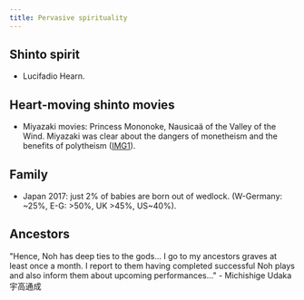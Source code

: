 ```yaml
---
title: Pervasive spirituality‎
---
```


## Shinto spirit
- Lucifadio Hearn.

## Heart-moving shinto movies
- Miyazaki movies: Princess Mononoke, Nausicaä of the Valley of the Wind. Miyazaki was clear about the dangers of monetheism and the benefits of polytheism ([IMG1](http://i.imgur.com/TwRk0Cl.jpg)).

## Family
- Japan 2017: just 2% of babies are born out of wedlock. (W-Germany: ~25%, E-G: >50%, UK >45%, US~40%).

## Ancestors
"Hence, Noh has deep ties to the gods... I go to my ancestors graves at least once a month. I report to them having completed successful Noh plays and also inform them about upcoming performances..." - Michishige Udaka 宇高通成